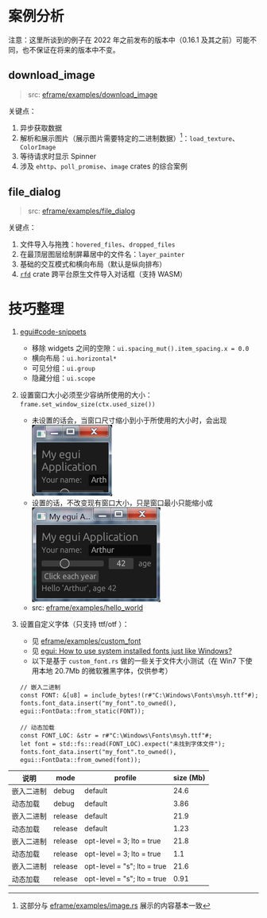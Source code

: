 # 案例分析

注意：这里所谈到的例子在 2022 年之前发布的版本中（0.16.1 及其之前）可能不同，也不保证在将来的版本中不变。

## download_image

> src: [eframe/examples/download_image][download_image]

[download_image]: https://github.com/emilk/egui/blob/master/eframe/examples/download_image.rs

关键点：
1. 异步获取数据
2. 解析和展示图片（展示图片需要特定的二进制数据）[^image.rs]：`load_texture`、`ColorImage`
3. 等待请求时显示 Spinner
4. 涉及 `ehttp`、`poll_promise`、`image` crates 的综合案例

[^image.rs]: 这部分与 
[eframe/examples/image.rs](https://github.com/emilk/egui/blob/master/eframe/examples/image.rs) 展示的内容基本一致

## file_dialog

> src: [eframe/examples/file_dialog](https://github.com/emilk/egui/blob/master/eframe/examples/file_dialog.rs)

关键点：
1. 文件导入与拖拽：`hovered_files`、`dropped_files`
2. 在最顶层图层绘制屏幕居中的文件名：`layer_painter`
3. 基础的交互模式和横向布局（默认是纵向排布）
4. [`rfd`](https://docs.rs/rfd) crate 跨平台原生文件导入对话框（支持 WASM）


# 技巧整理

1. [egui#code-snippets](https://docs.rs/egui/latest/egui/index.html#code-snippets)
    - 移除 widgets 之间的空隙：`ui.spacing_mut().item_spacing.x = 0.0`
    - 横向布局：`ui.horizontal*`
    - 可见分组：`ui.group`
    - 隐藏分组：`ui.scope`
2. 设置窗口大小必须至少容纳所使用的大小：`frame.set_window_size(ctx.used_size())`
    - 未设置的话会，当窗口尺寸缩小到小于所使用的大小时，会出现\
      ![not-frame-set_window_size](./img/not-frame-set_window_size.png)
    - 设置的话，不改变现有窗口大小，只是窗口最小只能缩小成\
      ![frame-set_window_size](./img/frame-set_window_size.png)
    - src: [eframe/examples/hello_world](https://github.com/emilk/egui/blob/master/eframe/examples/hello_world.rs)
3. 设置自定义字体（只支持 ttf/otf ）：
    - 见 [eframe/examples/custom_font](https://github.com/emilk/egui/blob/master/eframe/examples/custom_font.rs)
    - 见 [egui: How to use system installed fonts just like Windows?](https://github.com/emilk/egui/discussions/1173)
    - 以下是基于 `custom_font.rs` 做的一些关于文件大小测试（在 Win7 下使用本地 20.7Mb 的微软雅黑字体，仅供参考）

    ```rust,ignore
    // 嵌入二进制
    const FONT: &[u8] = include_bytes!(r#"C:\Windows\Fonts\msyh.ttf"#);
    fonts.font_data.insert("my_font".to_owned(), egui::FontData::from_static(FONT));

    // 动态加载
    const FONT_LOC: &str = r#"C:\Windows\Fonts\msyh.ttf"#;
    let font = std::fs::read(FONT_LOC).expect("未找到字体文件");
    fonts.font_data.insert("my_font".to_owned(), egui::FontData::from_owned(font));
    ```

| 说明       | mode    | profile                     | size (Mb) |
|------------|---------|-----------------------------|-----------|
| 嵌入二进制 | debug   | default                     | 24.6      |
| 动态加载   | debug   | default                     | 3.86      |
| 嵌入二进制 | release | default                     | 21.9      |
| 动态加载   | release | default                     | 1.23      |
| 嵌入二进制 | release | opt-level = 3; lto = true   | 21.8      |
| 动态加载   | release | opt-level = 3; lto = true   | 1.1       |
| 嵌入二进制 | release | opt-level = "s"; lto = true | 21.6      |
| 动态加载   | release | opt-level = "s"; lto = true | 0.91      |

